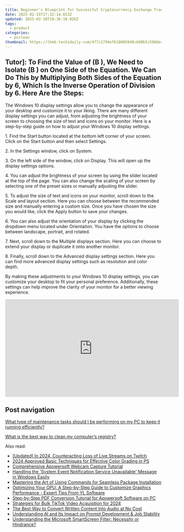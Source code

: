 ```yaml
---
title: Beginner's Blueprint for Successful Cryptocurrency Exchange Transactions Powered by YL Software Technologies
date: 2025-02-15T17:32:14.653Z
updated: 2025-02-18T18:36:10.026Z
tags:
  - product
categories:
  - pcclean
thumbnail: https://thmb.techidaily.com/477c1794ef618005849cb90b5c598de4a419e5c1f80c7ae4dc1f76086ad70935.jpg
---
```


## Tutor]: To Find the Value of \(B \), We Need to Isolate \(B \) on One Side of the Equation. We Can Do This by Multiplying Both Sides of the Equation by 6, Which Is the Inverse Operation of Division by 6. Here Are the Steps:

The Windows 10 display settings allow you to change the appearance of your desktop and customize it to your liking. There are many different display settings you can adjust, from adjusting the brightness of your screen to choosing the size of text and icons on your monitor. Here is a step-by-step guide on how to adjust your Windows 10 display settings. 

1\. Find the Start button located at the bottom left corner of your screen. Click on the Start button and then select Settings.

2\. In the Settings window, click on System.

3\. On the left side of the window, click on Display. This will open up the display settings options. 

4\. You can adjust the brightness of your screen by using the slider located at the top of the page. You can also change the scaling of your screen by selecting one of the preset sizes or manually adjusting the slider.

5\. To adjust the size of text and icons on your monitor, scroll down to the Scale and layout section. Here you can choose between the recommended size and manually entering a custom size. Once you have chosen the size you would like, click the Apply button to save your changes.

6\. You can also adjust the orientation of your display by clicking the dropdown menu located under Orientation. You have the options to choose between landscape, portrait, and rotated.

7\. Next, scroll down to the Multiple displays section. Here you can choose to extend your display or duplicate it onto another monitor.

8\. Finally, scroll down to the Advanced display settings section. Here you can find more advanced display settings such as resolution and color depth. 

By making these adjustments to your Windows 10 display settings, you can customize your desktop to fit your personal preference. Additionally, these settings can help improve the clarity of your monitor for a better viewing experience.

<!-- affiliate ads begin -->
<iframe width="560" height="315" src="https://www.youtube.com/embed/Wy0uYNNdMDM?si=5ir7EHlr0CkpcYOT" title="YouTube video player" frameborder="0" allow="accelerometer; autoplay; clipboard-write; encrypted-media; gyroscope; picture-in-picture; web-share" referrerpolicy="strict-origin-when-cross-origin" allowfullscreen></iframe>
<!-- affiliate ads end -->

## Post navigation

[What type of maintenance tasks should I be performing on my PC to keep it running efficiently?](https://tools.techidaily.com/pcclean/products/)

[What is the best way to clean my computer’s registry?](https://tools.techidaily.com/pcclean/products/)

<ins class="adsbygoogle"
     style="display:block"
     data-ad-format="autorelaxed"
     data-ad-client="ca-pub-7571918770474297"
     data-ad-slot="1223367746"></ins>

<ins class="adsbygoogle"
     style="display:block"
     data-ad-client="ca-pub-7571918770474297"
     data-ad-slot="8358498916"
     data-ad-format="auto"
     data-full-width-responsive="true"></ins>

<span class="atpl-alsoreadstyle">Also read:</span>
<div><ul>
<li><a href="https://fox-hovers.techidaily.com/updated-in-2024-counteracting-loss-of-live-streams-on-twitch/"><u>[Updated] In 2024, Counteracting Loss of Live Streams on Twitch</u></a></li>
<li><a href="https://extra-hints.techidaily.com/2024-approved-basic-techniques-for-effective-color-grading-in-ps/"><u>2024 Approved Basic Techniques for Effective Color Grading in PS</u></a></li>
<li><a href="https://win-updates.techidaily.com/comprehensive-apowersoft-webcam-capture-tutorial/"><u>Comprehensive Apowersoft Webcam Capture Tutorial</u></a></li>
<li><a href="https://common-error.techidaily.com/handling-the-system-event-notification-service-unavailable-message-in-windows-easily/"><u>Handling the 'System Event Notification Service Unavailable' Message in Windows Easily</u></a></li>
<li><a href="https://win-updates.techidaily.com/mastering-the-art-of-using-commands-for-seamless-package-installation/"><u>Mastering the Art of Using Commands for Seamless Package Installation</u></a></li>
<li><a href="https://win-bytes.techidaily.com/optimizing-your-gpu-a-step-by-step-guide-to-customize-graphics-performance-expert-tips-from-yl-software/"><u>Optimizing Your GPU: A Step-by-Step Guide to Customize Graphics Performance - Expert Tips From YL Software</u></a></li>
<li><a href="https://win-updates.techidaily.com/step-by-step-pdf-conversion-tutorial-for-apowersoft-software-on-pc/"><u>Step-by-Step PDF Conversion Tutorial for Apowersoft Software on PC</u></a></li>
<li><a href="https://fox-glue.techidaily.com/strategies-for-bulk-tiktok-video-acquisition-for-2024/"><u>Strategies for Bulk TikTok Video Acquisition for 2024</u></a></li>
<li><a href="https://win-updates.techidaily.com/the-best-way-to-convert-written-content-into-audio-at-no-cost/"><u>The Best Way to Convert Written Content Into Audio at No Cost</u></a></li>
<li><a href="https://tech-savvy.techidaily.com/understanding-ai-and-its-impact-on-prompt-development-and-job-stability/"><u>Understanding AI and Its Impact on Prompt Development & Job Stability</u></a></li>
<li><a href="https://win-updates.techidaily.com/understanding-the-microsoft-smartscreen-filter-necessity-or-hindrance/"><u>Understanding the Microsoft SmartScreen Filter: Necessity or Hindrance?</u></a></li>
</ul></div>

